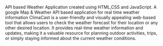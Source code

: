API based Weather Application created using HTML,CSS and JavaScript.
A google Map & Weather API based application for real time weather information
ClimaCast is a user-friendly and visually appealing web-based tool that allows users to check the weather forecast for their location or any
other desired location. It provides real-time weather information and updates, making it a valuable resource for planning outdoor activities,
trips, or simply staying informed about the current weather conditions.
